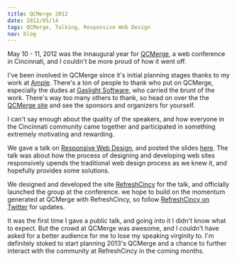 ```yaml
--- 
title: QCMerge 2012
date: 2012/05/14
tags: QCMerge, Talking, Responsive Web Design
nav: blog
---
```


May 10 - 11, 2012 was the innaugural year for [QCMerge](http://www.qcmerge.com/), a web conference in Cincinnati, and I couldn't be more proud of how it went off.

I've been involved in QCMerge since it's initial planning stages thanks to my work at [Ample](http://www.helloample.com/). There's a ton of people to thank who put on QCMerge, especially the dudes at [Gaslight Software](http://gaslightsoftware.com/), who carried the brunt of the work. There's way too many others to thank, so head on over the the [QCMerge site](http://qcmerge.com/) and see the sponsors and organizers for yourself.

I can't say enough about the quality of the speakers, and how everyone in the Cincinnati community came together and participated in something extremely motivating and rewarding.

We gave a talk on [Responsive Web Design](https://speakerdeck.com/u/procload/p/responsibly-responsive-web-design), and posted the slides [here](https://speakerdeck.com/u/procload/p/responsibly-responsive-web-design). The talk was about how the process of designing and developing web sites responsively upends the traditional web design process as we knew it, and hopefully provides some solutions.

We designed and developed the site [RefreshCincy](http://www.refreshcincy.com) for the talk, and officially launched the group at the conference. we hope to build on the momentum generated at QCMerge with RefreshCincy, so follow [RefreshCincy on Twitter](http://twitter.com/refreshcincy) for updates.

It was the first time I gave a public talk, and going into it I didn't know what to expect. But the crowd at QCMerge was awesome, and I couldn't have asked for a better audience for me to lose my speaking virginity to. I'm definitely stoked to start planning 2013's QCMerge and a chance to further interact with the community at RefreshCincy in the coming months.

